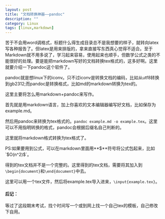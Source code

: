 ```yaml
---
layout: post
title: "文档转换神器——pandoc"
description: ""
category: Linux
tags: [linux,markdown]
---
```


苦于不会用word调格式，标题什么得生成目录总不是我想要的样子，就转向latex写各种报告了。但latex是用来排版的，拿来直接写东西真心觉得不适合。至于Markdown就不用多说了，学习起来容易，使用起来也顺手，但数学公式之类的不能很好的处理。要是能把markdown写好的文档转换tex格式的，这多好啊。这里就要介绍一下pandoc这个软件了。

pandoc就是想linux下的iconv。只不过iconv是转换文档的编码，比如从utf8转换到gb2312;而pandoc是转换格式，比如md的markdown转换为tex的。

这里主要将怎么用markdown+pandoc来写作。

首先就是用markdown语言，加上你喜欢的文本编辑器编写好文档，比如保存为example.md。

然后用pandoc来转换为tex格式的。`pandoc example.md -o example.tex`。这里可以不用指明转换的格式，pandoc会根据后缀名自己判断的。

这里就将markdown格式转换为tex格式了。

PS:如果要用到公式，可以在markdown里面用**$**符号将公式包起来，比如`$O(n^2)$`。

得到的tex文档并不是一个完整的。这里得到的tex文档，需要将其加入到`\begin{document}`和`\end{document}`中去。

这里可以用一个tex文件，然后将example.tex导入进来，`\input{example.tex}`。

#### 后记：

等过了这段期末考试，找个时间写一个或到网上找一个自己tex的模板，自己修改下自用。